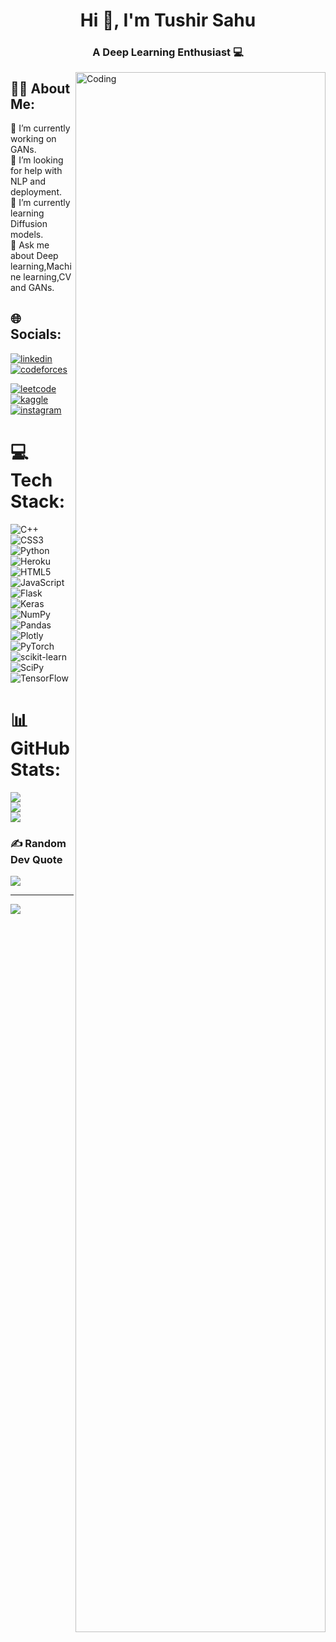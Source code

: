 

<h1 align="center">Hi 👋, I'm Tushir Sahu</h1>
<h3 align="center">A Deep Learning Enthusiast 💻</h3>
<img align="right" alt="Coding" width="400" src="https://user-images.githubusercontent.com/96677478/208479679-fa53377f-1a96-4d0d-918d-f9997f399c34.svg" width="20%" height="80%">


<!-- - 🌱 I’m currently learning **Data Science and Machine learning**

*  🥅 2022 Goals: **Deep Learning (Neural Networks,Tensorflow,Keras,Pytorch)**

- 📫 How to reach me **tushirsahu30@gmail.com**

<h3 align="left">Connect with me:</h3>
<p align="left">
<a href="https://linkedin.com/in/Tushir Sahu" target="blank"><img align="center" src="https://raw.githubusercontent.com/rahuldkjain/github-profile-readme-generator/master/src/images/icons/Social/linked-in-alt.svg" alt="tushir sahu" height="30" width="40" /></a>
<a href="https://kaggle.com/tushirsahu" target="blank"><img align="center" src="https://raw.githubusercontent.com/rahuldkjain/github-profile-readme-generator/master/src/images/icons/Social/kaggle.svg" alt="tushir sahu" height="30" width="40" /></a>
<a href="https://instagram.com/tushir__sahu" target="blank"><img align="center" src="https://raw.githubusercontent.com/rahuldkjain/github-profile-readme-generator/master/src/images/icons/Social/instagram.svg" alt="tushir_sahu" height="30" width="40" /></a>
<a href="https://codeforces.com/profile/tushirsahu30" target="blank"><img align="center" src="https://raw.githubusercontent.com/rahuldkjain/github-profile-readme-generator/master/src/images/icons/Social/codeforces.svg" alt="tushirsahu30" height="30" width="40" /></a>
<a href="https://www.leetcode.com/tushirsahu30" target="blank"><img align="center" src="https://raw.githubusercontent.com/rahuldkjain/github-profile-readme-generator/master/src/images/icons/Social/leet-code.svg" alt="tushirsahu30" height="30" width="40" /></a>
</p> -->

## 👨‍💻 About Me:
🔭 I’m currently working on GANs.
<br>
🤝 I’m looking for help with NLP and deployment.<br>
🌱 I’m currently learning Diffusion models.<br>💬 Ask me about Deep learning,Machine learning,CV and GANs.


## 🌐 Socials:
[![linkedin](https://img.shields.io/badge/linkedin-0A66C2?style=for-the-badge&logo=linkedin&logoColor=white)](https://www.linkedin.com/in/tushir-sahu-b95549205/)
[![codeforces](https://img.shields.io/badge/codeforces-EC0E18?style=for-the-badge&logo=codeforces&logoColor=white)](https://codeforces.com/profile/tushirsahu30)

[![leetcode](https://img.shields.io/badge/leetcode-000?style=for-the-badge&logo=leetcode&logoColor=orange)](https://leetcode.com/tushirsahu30/)
[![kaggle](https://img.shields.io/badge/kaggle-1586E5?style=for-the-badge&logo=kaggle&logoColor=white)](https://www.kaggle.com/tushirsahu)
[![instagram](https://img.shields.io/badge/instagram-%23E4405F?style=for-the-badge&logo=instagram&logoColor=white)](https://instagram.com/tushir__sahu)



# 💻 Tech Stack:
![C++](https://img.shields.io/badge/c++-%2300599C.svg?style=for-the-badge&logo=c%2B%2B&logoColor=white) ![CSS3](https://img.shields.io/badge/css3-%231572B6.svg?style=for-the-badge&logo=css3&logoColor=white) ![Python](https://img.shields.io/badge/python-3670A0?style=for-the-badge&logo=python&logoColor=ffdd54) ![Heroku](https://img.shields.io/badge/heroku-%23430098.svg?style=for-the-badge&logo=heroku&logoColor=white) ![HTML5](https://img.shields.io/badge/html5-%23E34F26.svg?style=for-the-badge&logo=html5&logoColor=white) ![JavaScript](https://img.shields.io/badge/javascript-%23323330.svg?style=for-the-badge&logo=javascript&logoColor=%23F7DF1E) ![Flask](https://img.shields.io/badge/flask-%23000.svg?style=for-the-badge&logo=flask&logoColor=white) ![Keras](https://img.shields.io/badge/Keras-%23D00000.svg?style=for-the-badge&logo=Keras&logoColor=white) ![NumPy](https://img.shields.io/badge/numpy-%23013243.svg?style=for-the-badge&logo=numpy&logoColor=white) ![Pandas](https://img.shields.io/badge/pandas-%23150458.svg?style=for-the-badge&logo=pandas&logoColor=white) ![Plotly](https://img.shields.io/badge/Plotly-%233F4F75.svg?style=for-the-badge&logo=plotly&logoColor=white) ![PyTorch](https://img.shields.io/badge/PyTorch-%23EE4C2C.svg?style=for-the-badge&logo=PyTorch&logoColor=white) ![scikit-learn](https://img.shields.io/badge/scikit--learn-%23F7931E.svg?style=for-the-badge&logo=scikit-learn&logoColor=white) ![SciPy](https://img.shields.io/badge/SciPy-%230C55A5.svg?style=for-the-badge&logo=scipy&logoColor=%white) ![TensorFlow](https://img.shields.io/badge/TensorFlow-%23FF6F00.svg?style=for-the-badge&logo=TensorFlow&logoColor=white)
# 📊 GitHub Stats:
![](https://github-readme-stats.vercel.app/api?username=TushirSahu&theme=darcula&hide_border=false&include_all_commits=false&count_private=false)<br/>
![](https://github-readme-streak-stats.herokuapp.com/?user=TushirSahu&theme=darcula&hide_border=false)<br/>
![](https://github-readme-stats.vercel.app/api/top-langs/?username=TushirSahu&theme=darcula&hide_border=false&include_all_commits=false&count_private=false&layout=compact)

### ✍️ Random Dev Quote
![](https://quotes-github-readme.vercel.app/api?type=horizontal&theme=dark)

---
[![](https://visitcount.itsvg.in/api?id=TushirSahu&icon=0&color=12)](https://visitcount.itsvg.in)

<!-- Proudly created with GPRM ( https://gprm.itsvg.in ) -->
